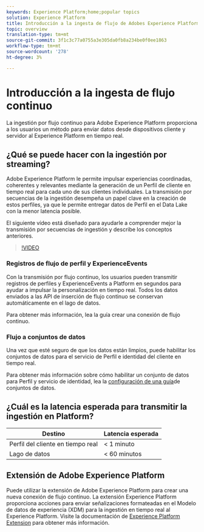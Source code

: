 ```yaml
---
keywords: Experience Platform;home;popular topics
solution: Experience Platform
title: Introducción a la ingesta de flujo de Adobes Experience Platform
topic: overview
translation-type: tm+mt
source-git-commit: 3f1c3c77a0755a3e305da0fb8a234be0f0ee1863
workflow-type: tm+mt
source-wordcount: '278'
ht-degree: 3%

---
```



# Introducción a la ingesta de flujo continuo

La ingestión por flujo continuo para Adobe Experience Platform proporciona a los usuarios un método para enviar datos desde dispositivos cliente y servidor al Experience Platform en tiempo real.

## ¿Qué se puede hacer con la ingestión por streaming?

Adobe Experience Platform le permite impulsar experiencias coordinadas, coherentes y relevantes mediante la generación de un Perfil de cliente en tiempo real para cada uno de sus clientes individuales. La transmisión por secuencias de la ingestión desempeña un papel clave en la creación de estos perfiles, ya que le permite entregar datos de Perfil en el Data Lake con la menor latencia posible.

El siguiente vídeo está diseñado para ayudarle a comprender mejor la transmisión por secuencias de ingestión y describe los conceptos anteriores.

>[!VIDEO](https://video.tv.adobe.com/v/28425?quality=12&learn=on)

### Registros de flujo de perfil y ExperienceEvents

Con la transmisión por flujo continuo, los usuarios pueden transmitir registros de perfiles y ExperienceEvents a Platform en segundos para ayudar a impulsar la personalización en tiempo real. Todos los datos enviados a las API de inserción de flujo continuo se conservan automáticamente en el lago de datos.

Para obtener más información, lea la guía [](../tutorials/create-streaming-connection.md) crear una conexión de flujo continuo.

### Flujo a conjuntos de datos

Una vez que esté seguro de que los datos están limpios, puede habilitar los conjuntos de datos para el servicio de Perfil e identidad del cliente en tiempo real.

Para obtener más información sobre cómo habilitar un conjunto de datos para Perfil y servicio de identidad, lea la [configuración de una guía](../../profile/tutorials/dataset-configuration.md)de conjuntos de datos.

## ¿Cuál es la latencia esperada para transmitir la ingestión en Platform?

| Destino | Latencia esperada |
| --------- | ---------------- |
| Perfil del cliente en tiempo real | &lt; 1 minuto |
| Lago de datos | &lt; 60 minutos |

## Extensión de Adobe Experience Platform

Puede utilizar la extensión de Adobe Experience Platform para crear una nueva conexión de flujo continuo. La extensión Experience Platform proporciona acciones para enviar señalizaciones formateadas en el Modelo de datos de experiencia (XDM) para la ingestión en tiempo real al Experience Platform. Visite la documentación de [Experience Platform Extension](https://docs.adobe.com/content/help/en/launch/using/extensions-ref/adobe-extension/adobe-experience-platform-extension.html) para obtener más información.